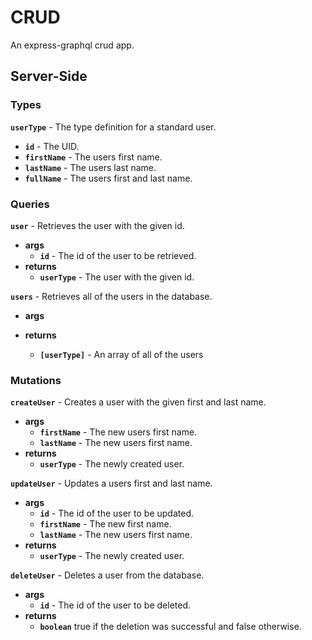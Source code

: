 # CRUD
An express-graphql crud app.


## Server-Side


### Types


**`userType`** - The type definition for a standard user.

* **`id`** - The UID.
* **`firstName`** - The users first name.
* **`lastName`** - The users last name.
* **`fullName`** - The users first and last name.


### Queries


**`user`** - Retrieves the user with the given id.

* **args**
  * **`id`** - The id of the user to be retrieved.
* **returns**
  * **`userType`** - The user with the given id.

**`users`** - Retrieves all of the users in the database.

* **args**

* **returns**
  * **`[userType]`** - An array of all of the users

### Mutations


**`createUser`** - Creates a user with the given first and last name.

* **args**
  * **`firstName`** - The new users first name.
  * **`lastName`** - The new users first name.
* **returns**
  * **`userType`** - The newly created user.


**`updateUser`** - Updates a users first and last name.

* **args**
  * **`id`** - The id of the user to be updated.
  * **`firstName`** - The new first name.
  * **`lastName`** - The new users first name.
* **returns**
  * **`userType`** - The newly created user.


**`deleteUser`** - Deletes a user from the database.

* **args**
  * **`id`** - The id of the user to be deleted.
* **returns**
  * **`boolean`** true if the deletion was successful and false otherwise.
